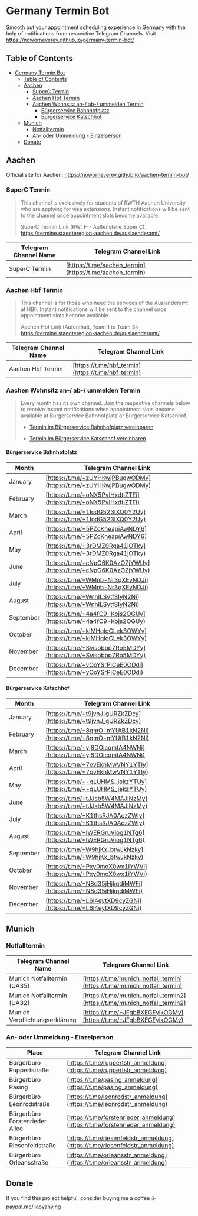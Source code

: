 # Germany Termin Bot

Smooth out your appointment scheduling experience in Germany with the help of notifications from respective Telegram Channels. Visit https://noworneverev.github.io/germany-termin-bot/

## Table of Contents

- [Germany Termin Bot](#germany-termin-bot)
  - [Table of Contents](#table-of-contents)
  - [Aachen](#aachen)
    - [SuperC Termin](#superc-termin)
    - [Aachen Hbf Termin](#aachen-hbf-termin)
    - [Aachen Wohnsitz an-/ ab-/ ummelden Termin](#aachen-wohnsitz-an--ab--ummelden-termin)
      - [Bürgerservice Bahnhofplatz](#bürgerservice-bahnhofplatz)
      - [Bürgerservice Katschhof](#bürgerservice-katschhof)
  - [Munich](#munich)
    - [Notfalltermin](#notfalltermin)
    - [An- oder Ummeldung - Einzelperson](#an--oder-ummeldung---einzelperson)
  - [Donate](#donate)

## Aachen

Official site for Aachen: https://noworneverev.github.io/aachen-termin-bot/

### SuperC Termin

>This channel is exclusively for students of RWTH Aachen University who are applying for visa extensions. Instant notifications will be sent to the channel once appointment slots become available.
>
>SuperC Termin Link (RWTH - Außenstelle Super C): https://termine.staedteregion-aachen.de/auslaenderamt/



| Telegram Channel Name      | Telegram Channel Link|
|------------|--------------------------------------------------------------|
| SuperC Termin| [https://t.me/aachen_termin](https://t.me/aachen_termin) |

### Aachen Hbf Termin


>This channel is for those who need the services of the Ausländeramt at HBF. Instant notifications will be sent to the channel once appointment slots become available.
>
>Aachen Hbf Link (Aufenthalt, Team 1 to Team 3): https://termine.staedteregion-aachen.de/auslaenderamt/



| Telegram Channel Name      | Telegram Channel Link|
|------------|--------------------------------------------------------------|
| Aachen Hbf Termin| [https://t.me/hbf_termin](https://t.me/hbf_termin) |


### Aachen Wohnsitz an-/ ab-/ ummelden Termin



> Every month has its own channel. Join the respective channels below to receive instant notifications when appointment slots become available at Bürgerservice Bahnhofplatz or Bürgerservice Katschhof.
>
>- [Termin im Bürgerservice Bahnhofplatz vereinbaren](https://www.qtermin.de/bahnhofplatzkatschhof?calendarid=57003,57091,57092,57093,57094,71058,71059,71060,71061,71062,77257,77289,77291,77292,133608,133610,133607,133612,133614,133615,133616)
>
>- [Termin im Bürgerservice Katschhof vereinbaren](https://qtermin.de/BahnhofplatzKatschhof?calendarid=57095,57096,57097,74724,74725,133598)


#### Bürgerservice Bahnhofplatz
| Month      | Telegram Channel Link                                        |
|------------|--------------------------------------------------------------|
| January    | [https://t.me/+zUYHKwjPBugwODMy](https://t.me/+zUYHKwjPBugwODMy) |
| February   | [https://t.me/+oNX5PvIHxdtiZTFi](https://t.me/+oNX5PvIHxdtiZTFi) |
| March      | [https://t.me/+1IodG523IXQ0Y2Uy](https://t.me/+1IodG523IXQ0Y2Uy) |
| April      | [https://t.me/+5PZcKheapiAwNDY6](https://t.me/+5PZcKheapiAwNDY6) |
| May        | [https://t.me/+3rDMZ0Rga41jOTky](https://t.me/+3rDMZ0Rga41jOTky) |
| June       | [https://t.me/+cNpG6K0AzOZjYWUy](https://t.me/+cNpG6K0AzOZjYWUy) |
| July       | [https://t.me/+WMnb-Nr3qXEyNDJi](https://t.me/+WMnb-Nr3qXEyNDJi) |
| August     | [https://t.me/+WnhILSvtfSIyN2Ni](https://t.me/+WnhILSvtfSIyN2Ni) |
| September  | [https://t.me/+4a4fC9-Kojs2OGUy](https://t.me/+4a4fC9-Kojs2OGUy) |
| October    | [https://t.me/+kiMHqloCLek3OWYy](https://t.me/+kiMHqloCLek3OWYy) |
| November   | [https://t.me/+Svisobbp7Ro5MDYy](https://t.me/+Svisobbp7Ro5MDYy) |
| December   | [https://t.me/+yOoYSrPiCeE0ODdi](https://t.me/+yOoYSrPiCeE0ODdi) |

#### Bürgerservice Katschhof
| Month      | Telegram Channel Link                                        |
|------------|--------------------------------------------------------------|
| January    | [https://t.me/+t9jvnJ_gURZkZDcy](https://t.me/+t9jvnJ_gURZkZDcy) |
| February   | [https://t.me/+8qmO-mYUtB1kN2Ni](https://t.me/+8qmO-mYUtB1kN2Ni) |
| March      | [https://t.me/+yj8DOicqmtA4NWNi](https://t.me/+yj8DOicqmtA4NWNi) |
| April      | [https://t.me/+7ovEkhMwVNY1YTIy](https://t.me/+7ovEkhMwVNY1YTIy) |
| May        | [https://t.me/+-qLUHMS_jekzYTUy](https://t.me/+-qLUHMS_jekzYTUy) |
| June       | [https://t.me/+tJJsb5W4MAJlNzMy](https://t.me/+tJJsb5W4MAJlNzMy) |
| July       | [https://t.me/+K1thsRJA0AozZWIy](https://t.me/+K1thsRJA0AozZWIy) |
| August     | [https://t.me/+IWERGruViog1NTg6](https://t.me/+IWERGruViog1NTg6) |
| September  | [https://t.me/+W9hjKx_btwJkNzky](https://t.me/+W9hjKx_btwJkNzky) |
| October    | [https://t.me/+Pxy0moX0wx1iYWVi](https://t.me/+Pxy0moX0wx1iYWVi) |
| November   | [https://t.me/+N8d35jHjkqdiMWFi](https://t.me/+N8d35jHjkqdiMWFi) |
| December   | [https://t.me/+L6l4eytXD9cyZGNi](https://t.me/+L6l4eytXD9cyZGNi) |

## Munich
### Notfalltermin
| Telegram Channel Name       | Telegram Channel Link|
|------------|--------------------------------------------------------------|
| Munich Notfalltermin (UA35)| [https://t.me/munich_notfall_termin](https://t.me/munich_notfall_termin) |
| Munich Notfalltermin (UA32)| [https://t.me/munich_notfall_termin2](https://t.me/munich_notfall_termin2) |
| Munich Verpflichtungserklärung | [https://t.me/+JFgbBXEGFylkOGMy](https://t.me/+JFgbBXEGFylkOGMy) |

### An- oder Ummeldung - Einzelperson
| Place      | Telegram Channel Link|
|------------|--------------------------------------------------------------|
| Bürgerbüro Ruppertstraße| [https://t.me/ruppertstr_anmeldung](https://t.me/ruppertstr_anmeldung) |
| Bürgerbüro Pasing| [https://t.me/pasing_anmeldung](https://t.me/pasing_anmeldung) |
| Bürgerbüro Leonrodstraße| [https://t.me/leonrodstr_anmeldung](https://t.me/leonrodstr_anmeldung) |
| Bürgerbüro Forstenrieder Allee| [https://t.me/forstenrieder_anmeldung](https://t.me/forstenrieder_anmeldung) |
| Bürgerbüro Riesenfeldstraße| [https://t.me/riesenfeldstr_anmeldung](https://t.me/riesenfeldstr_anmeldung) |
| Bürgerbüro Orleansstraße| [https://t.me/orleansstr_anmeldung](https://t.me/orleansstr_anmeldung) |

## Donate
If you find this project helpful, consider buying me a coffee ☕️    
[paypal.me/liaoyanying](https://www.paypal.me/liaoyanying)